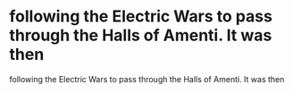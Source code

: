 # following the Electric Wars to pass through the Halls of Amenti. It was then

following the Electric Wars to pass through the Halls of Amenti. It was then